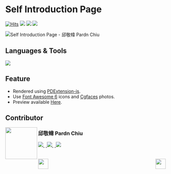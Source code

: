 # Self Introduction Page

<a href="https://hits.sh/github.com/pardnchiu/self-introduction-page/"><img alt="Hits" src="https://hits.sh/github.com/pardnchiu/self-introduction-page.svg?label=Hit"/></a> <img src="https://img.shields.io/github/repo-size/pardnchiu/self-introduction-page?label=Size"> <img src="https://img.shields.io/github/license/pardnchiu/self-introduction-page?label=License"> <img src="https://img.shields.io/badge/Developer-邱敬幃%20Pardn%20Chiu-A374BF">

![Self Introduction Page - 邱敬幃 Pardn Chiu](https://pardn.io/image/repo/self-introduction-page.jpg)

## Languages & Tools

![](https://skillicons.dev/icons?i=html,css,sass,javascript,vscode)

## Feature

- Rendered using [PDExtension-js](https://github.com/pardnchiu/PDExtension-js).
- Use [Font Awesome 6](https://fontawesome.com/v6/search) icons and [Cgfaces](https://cgfaces.com) photos.
- Preview available [Here](https://pardnchiu.github.io/self-introduction-page/).

## Contributor

<a href="https://pardn.io">
<img src=https://pardn.io/image/head-s.jpg align=left width=100 height=100>
</a>

### 邱敬幃 Pardn Chiu

<a href="mailto:mail@pardn.ltd">
  <img src="https://pardn.io/image/mail.svg">
</a>&nbsp<a href="https://linkedin.com/in/pardnchiu">
  <img src="https://skillicons.dev/icons?i=linkedin">
</a>&nbsp<a href="https://pardn.io/blog">
  <img src="https://pardn.io/image/blog.svg">
</a>

<br>
<br>
<br>

<a href=https://github.com/pardnchiu/personal-page>
  <img align=left src=https://pardn.io/image/left.svg height=32>
</a>

<a href=https://github.com/pardnchiu/about-me-page>
  <img align=right src=https://pardn.io/image/right.svg height=32>
</a>
